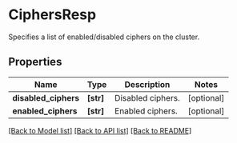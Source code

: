 # CiphersResp

Specifies a list of enabled/disabled ciphers on the cluster.

## Properties
Name | Type | Description | Notes
------------ | ------------- | ------------- | -------------
**disabled_ciphers** | **[str]** | Disabled ciphers. | [optional] 
**enabled_ciphers** | **[str]** | Enabled ciphers. | [optional] 

[[Back to Model list]](../README.md#documentation-for-models) [[Back to API list]](../README.md#documentation-for-api-endpoints) [[Back to README]](../README.md)


